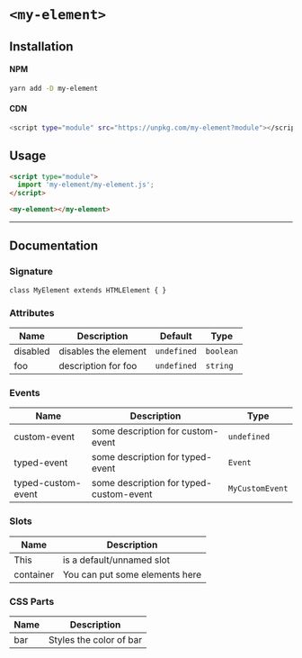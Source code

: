 # `<my-element>`

## Installation
#### NPM
```bash
yarn add -D my-element
```

#### CDN
```bash
<script type="module" src="https://unpkg.com/my-element?module"></script>
```

## Usage
```html
<script type="module">
  import 'my-element/my-element.js';
</script>

<my-element></my-element>
```

<hr />

## Documentation


### Signature
`class MyElement extends HTMLElement { }`



### Attributes
|Name|Description|Default|Type|
|--|--|--|--|
|disabled|disables the element|`undefined`|`boolean`|
|foo|description for foo|`undefined`|`string`|

### Events
|Name|Description|Type|
|--|--|--|
|custom-event|some description for custom-event|`undefined`|
|typed-event|some description for typed-event|`Event`|
|typed-custom-event|some description for typed-custom-event|`MyCustomEvent`|

### Slots
|Name|Description|
|--|--|
|This|is a default&#x2F;unnamed slot|
|container|You can put some elements here|


### CSS Parts
|Name|Description|
|--|--|
|bar|Styles the color of bar|
